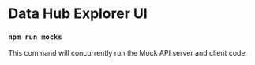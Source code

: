 # Data Hub Explorer UI

### `npm run mocks`

This command will concurrently run the Mock API server and client code. 
